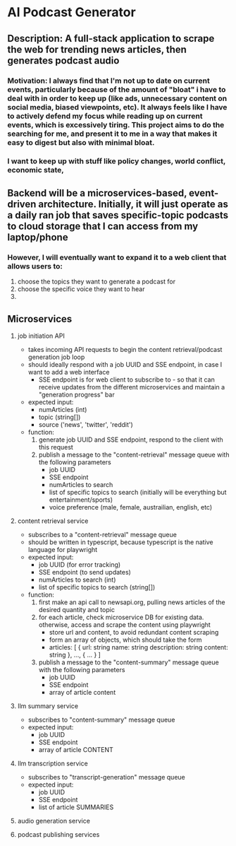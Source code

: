 # AI Podcast Generator

## Description: A full-stack application to scrape the web for trending news articles, then generates podcast audio

### Motivation: I always find that I'm not up to date on current events, particularly because of the amount of "bloat" i have to deal with in order to keep up (like ads, unnecessary content on social media, biased viewpoints, etc). It always feels like I have to actively defend my focus while reading up on current events, which is excessively tiring. This project aims to do the searching for me, and present it to me in a way that makes it easy to digest but also with minimal bloat.

### I want to keep up with stuff like policy changes, world conflict, economic state, 

## Backend will be a microservices-based, event-driven architecture. Initially, it will just operate as a daily ran job that saves specific-topic podcasts to cloud storage that I can access from my laptop/phone

### However, I will eventually want to expand it to a web client that allows users to:
1. choose the topics they want to generate a podcast for
2. choose the specific voice they want to hear
3. 


## Microservices
1. job initiation API
    - takes incoming API requests to begin the content retrieval/podcast generation job loop
    - should ideally respond with a job UUID and SSE endpoint, in case I want to add a web interface
        - SSE endpoint is for web client to subscribe to - so that it can receive updates from the different microservices and maintain a "generation progress" bar
    - expected input: 
        - numArticles (int)
        - topic (string[])
        - source ('news', 'twitter', 'reddit')
    - function:
        1. generate job UUID and SSE endpoint, respond to the client with this request
        2. publish a message to the "content-retrieval" message queue with the following parameters
            - job UUID
            - SSE endpoint
            - numArticles to search
            - list of specific topics to search (initially will be everything but entertainment/sports)
            - voice preference (male, female, austrailian, english, etc)

2. content retrieval service
    - subscribes to a "content-retrieval" message queue
    - should be written in typescript, because typescript is the native language for playwright
    - expected input:
        - job UUID (for error tracking)
        - SSE endpoint (to send updates)
        - numArticles to search (int)
        - list of specific topics to search (string[])
    - function:
        1. first make an api call to newsapi.org, pulling news articles of the desired quantity and topic
        2. for each article, check microservice DB for existing data. otherwise, access and scrape the content using playwright
            - store url and content, to avoid redundant content scraping
            - form an array of objects, which should take the form
            - articles: [
                {
                    url: string
                    name: string
                    description: string
                    content: string
                },
                ...,
                { ... }
            ]
        3. publish a message to the "content-summary" message queue with the following parameters
            - job UUID
            - SSE endpoint
            - array of article content

3. llm summary service
    - subscribes to "content-summary" message queue
    - expected input:
        - job UUID
        - SSE endpoint
        - array of article CONTENT

4. llm transcription service
    - subscribes to "transcript-generation" message queue
    - expected input: 
        - job UUID
        - SSE endpoint
        - list of article SUMMARIES

5. audio generation service

6. podcast publishing services
